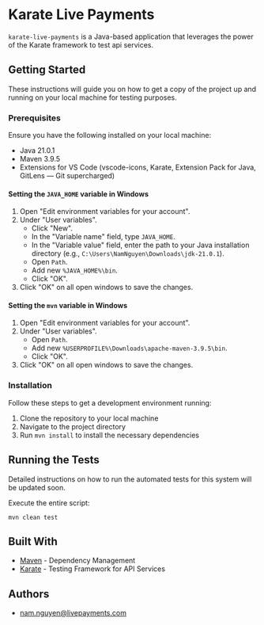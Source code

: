 # Karate Live Payments

`karate-live-payments` is a Java-based application that leverages the power of the Karate framework to test api services.

## Getting Started

These instructions will guide you on how to get a copy of the project up and running on your local machine for testing purposes.

### Prerequisites

Ensure you have the following installed on your local machine:

- Java 21.0.1
- Maven 3.9.5
- Extensions for VS Code (vscode-icons, Karate, Extension Pack for Java, GitLens — Git supercharged)

#### Setting the `JAVA_HOME` variable in Windows

1. Open "Edit environment variables for your account".
2. Under "User variables".
    - Click "New".
    - In the "Variable name" field, type `JAVA_HOME`.
    - In the "Variable value" field, enter the path to your Java installation directory (e.g., `C:\Users\NamNguyen\Downloads\jdk-21.0.1`).
    - Open `Path`.
    - Add new `%JAVA_HOME%\bin`.
    - Click "OK".
3. Click "OK" on all open windows to save the changes.

#### Setting the `mvn` variable in Windows

1. Open "Edit environment variables for your account".
2. Under "User variables".
    - Open `Path`.
    - Add new `%USERPROFILE%\Downloads\apache-maven-3.9.5\bin`.
    - Click "OK".
3. Click "OK" on all open windows to save the changes.

### Installation

Follow these steps to get a development environment running:

1. Clone the repository to your local machine
2. Navigate to the project directory
3. Run `mvn install` to install the necessary dependencies

## Running the Tests

Detailed instructions on how to run the automated tests for this system will be updated soon.

Execute the entire script:

```
mvn clean test
```

## Built With

- [Maven](https://maven.apache.org/) - Dependency Management
- [Karate](https://intuit.github.io/karate/) - Testing Framework for API Services

## Authors

- nam.nguyen@livepayments.com